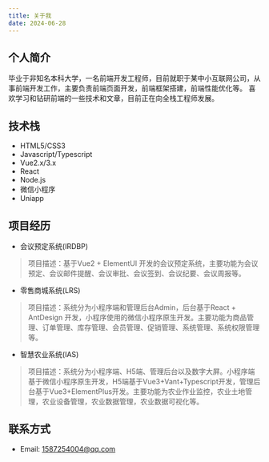 ```yaml
---
title: 关于我
date: 2024-06-28
---
```



## 个人简介
 毕业于非知名本科大学，一名前端开发工程师，目前就职于某中小互联网公司，从事前端开发工作，主要负责前端页面开发，前端框架搭建，前端性能优化等。
 喜欢学习和钻研前端的一些技术和文章，目前正在向全栈工程师发展。

## 技术栈
 - HTML5/CSS3
 - Javascript/Typescript
 - Vue2.x/3.x
 - React
 - Node.js
 - 微信小程序
 - Uniapp

## 项目经历
 - 会议预定系统(IRDBP)
 > 项目描述：基于Vue2 + ElementUI 开发的会议预定系统，主要功能为会议预定、会议邮件提醒、会议审批、会议签到、会议纪要、会议周报等。

 - 零售商城系统(LRS)
 > 项目描述：系统分为小程序端和管理后台Admin，后台基于React + AntDesign 开发，小程序使用的微信小程序原生开发。主要功能为商品管理、订单管理、库存管理、会员管理、促销管理、系统管理、系统权限管理等。

 - 智慧农业系统(IAS)
 > 项目描述：系统分为小程序端、H5端、管理后台以及数字大屏。小程序端基于微信小程序原生开发，H5端基于Vue3+Vant+Typescript开发，管理后台基于Vue3+ElementPlus开发。主要功能为农业作业监控，农业土地管理，农业设备管理，农业数据管理，农业数据可视化等。



## 联系方式
 - Email: [1587254004@qq.com](mailto:1587254004@qq)
